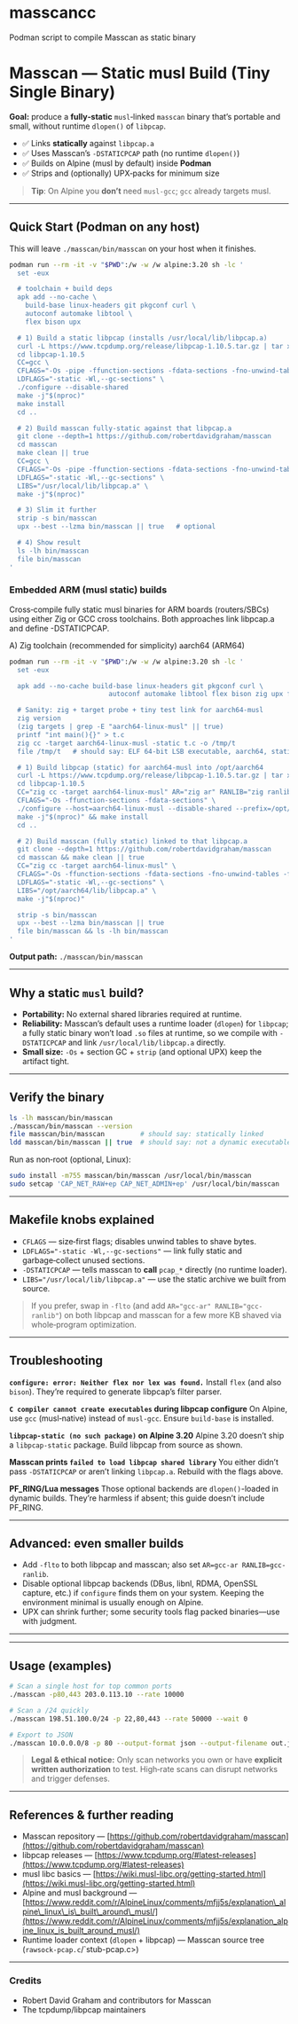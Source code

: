 # masscancc
Podman script to compile Masscan  as static binary

# Masscan — Static **musl** Build (Tiny Single Binary)

**Goal:** produce a **fully‑static** `musl`‑linked `masscan` binary that’s portable and small, without runtime `dlopen()` of `libpcap`.

* ✅ Links **statically** against `libpcap.a`
* ✅ Uses Masscan’s `-DSTATICPCAP` path (no runtime `dlopen()`)
* ✅ Builds on Alpine (musl by default) inside **Podman**
* ✅ Strips and (optionally) UPX‑packs for minimum size

> **Tip**: On Alpine you **don’t** need `musl-gcc`; `gcc` already targets musl.

---

## Quick Start (Podman on any host)

This will leave `./masscan/bin/masscan` on your host when it finishes.

```bash
podman run --rm -it -v "$PWD":/w -w /w alpine:3.20 sh -lc '
  set -eux

  # toolchain + build deps
  apk add --no-cache \
    build-base linux-headers git pkgconf curl \
    autoconf automake libtool \
    flex bison upx

  # 1) Build a static libpcap (installs /usr/local/lib/libpcap.a)
  curl -L https://www.tcpdump.org/release/libpcap-1.10.5.tar.gz | tar xz
  cd libpcap-1.10.5
  CC=gcc \
  CFLAGS="-Os -pipe -ffunction-sections -fdata-sections -fno-unwind-tables -fno-asynchronous-unwind-tables" \
  LDFLAGS="-static -Wl,--gc-sections" \
  ./configure --disable-shared
  make -j"$(nproc)"
  make install
  cd ..

  # 2) Build masscan fully-static against that libpcap.a
  git clone --depth=1 https://github.com/robertdavidgraham/masscan
  cd masscan
  make clean || true
  CC=gcc \
  CFLAGS="-Os -pipe -ffunction-sections -fdata-sections -fno-unwind-tables -fno-asynchronous-unwind-tables -DSTATICPCAP" \
  LDFLAGS="-static -Wl,--gc-sections" \
  LIBS="/usr/local/lib/libpcap.a" \
  make -j"$(nproc)"

  # 3) Slim it further
  strip -s bin/masscan
  upx --best --lzma bin/masscan || true   # optional

  # 4) Show result
  ls -lh bin/masscan
  file bin/masscan
'
```
### Embedded ARM (musl static) builds

Cross‑compile fully static musl binaries for ARM boards (routers/SBCs) using either Zig or GCC cross toolchains. Both approaches link libpcap.a and define -DSTATICPCAP.

A) Zig toolchain (recommended for simplicity)
aarch64 (ARM64)
```bash
podman run --rm -it -v "$PWD":/w -w /w alpine:3.20 sh -lc '
  set -eux

  apk add --no-cache build-base linux-headers git pkgconf curl \
                         autoconf automake libtool flex bison zig upx file

  # Sanity: zig + target probe + tiny test link for aarch64-musl
  zig version
  (zig targets | grep -E "aarch64-linux-musl" || true)
  printf "int main(){}" > t.c
  zig cc -target aarch64-linux-musl -static t.c -o /tmp/t
  file /tmp/t   # should say: ELF 64-bit LSB executable, aarch64, statically linked

  # 1) Build libpcap (static) for aarch64-musl into /opt/aarch64
  curl -L https://www.tcpdump.org/release/libpcap-1.10.5.tar.gz | tar xz
  cd libpcap-1.10.5
  CC="zig cc -target aarch64-linux-musl" AR="zig ar" RANLIB="zig ranlib" \
  CFLAGS="-Os -ffunction-sections -fdata-sections" \
  ./configure --host=aarch64-linux-musl --disable-shared --prefix=/opt/aarch64
  make -j"$(nproc)" && make install
  cd ..

  # 2) Build masscan (fully static) linked to that libpcap.a
  git clone --depth=1 https://github.com/robertdavidgraham/masscan
  cd masscan && make clean || true
  CC="zig cc -target aarch64-linux-musl" \
  CFLAGS="-Os -ffunction-sections -fdata-sections -fno-unwind-tables -fno-asynchronous-unwind-tables -DSTATICPCAP" \
  LDFLAGS="-static -Wl,--gc-sections" \
  LIBS="/opt/aarch64/lib/libpcap.a" \
  make -j"$(nproc)"

  strip -s bin/masscan
  upx --best --lzma bin/masscan || true
  file bin/masscan && ls -lh bin/masscan
'
```



**Output path:** `./masscan/bin/masscan`

---

## Why a static `musl` build?

* **Portability:** No external shared libraries required at runtime.
* **Reliability:** Masscan’s default uses a runtime loader (`dlopen`) for `libpcap`; a fully static binary won’t load `.so` files at runtime, so we compile with `-DSTATICPCAP` and link `/usr/local/lib/libpcap.a` directly.
* **Small size:** `-Os` + section GC + `strip` (and optional UPX) keep the artifact tight.

---

## Verify the binary

```bash
ls -lh masscan/bin/masscan
./masscan/bin/masscan --version
file masscan/bin/masscan         # should say: statically linked
ldd masscan/bin/masscan || true  # should say: not a dynamic executable
```

Run as non‑root (optional, Linux):

```bash
sudo install -m755 masscan/bin/masscan /usr/local/bin/masscan
sudo setcap 'CAP_NET_RAW+ep CAP_NET_ADMIN+ep' /usr/local/bin/masscan
```

---

## Makefile knobs explained

* `CFLAGS` — size‑first flags; disables unwind tables to shave bytes.
* `LDFLAGS="-static -Wl,--gc-sections"` — link fully static and garbage‑collect unused sections.
* `-DSTATICPCAP` — tells masscan to **call** `pcap_*` directly (no runtime loader).
* `LIBS="/usr/local/lib/libpcap.a"` — use the static archive we built from source.

> If you prefer, swap in `-flto` (and add `AR="gcc-ar" RANLIB="gcc-ranlib"`) on both libpcap and masscan for a few more KB shaved via whole‑program optimization.

---

## Troubleshooting

**`configure: error: Neither flex nor lex was found.`**
Install `flex` (and also `bison`). They’re required to generate libpcap’s filter parser.

**`C compiler cannot create executables` during libpcap configure**
On Alpine, use `gcc` (musl‑native) instead of `musl-gcc`. Ensure `build-base` is installed.

**`libpcap-static (no such package)` on Alpine 3.20**
Alpine 3.20 doesn’t ship a `libpcap-static` package. Build libpcap from source as shown.

**Masscan prints `failed to load libpcap shared library`**
You either didn’t pass `-DSTATICPCAP` or aren’t linking `libpcap.a`. Rebuild with the flags above.

**PF\_RING/Lua messages**
Those optional backends are `dlopen()`-loaded in dynamic builds. They’re harmless if absent; this guide doesn’t include PF\_RING.

---

## Advanced: even smaller builds

* Add `-flto` to both libpcap and masscan; also set `AR=gcc-ar RANLIB=gcc-ranlib`.
* Disable optional libpcap backends (DBus, libnl, RDMA, OpenSSL capture, etc.) if `configure` finds them on your system. Keeping the environment minimal is usually enough on Alpine.
* UPX can shrink further; some security tools flag packed binaries—use with judgment.

---

---
## Usage (examples)

```bash
# Scan a single host for top common ports
./masscan -p80,443 203.0.113.10 --rate 10000

# Scan a /24 quickly
./masscan 198.51.100.0/24 -p 22,80,443 --rate 50000 --wait 0

# Export to JSON
./masscan 10.0.0.0/8 -p 80 --output-format json --output-filename out.json
```

> **Legal & ethical notice:** Only scan networks you own or have **explicit written authorization** to test. High‑rate scans can disrupt networks and trigger defenses.

---

## References & further reading

* Masscan repository — [https://github.com/robertdavidgraham/masscan](https://github.com/robertdavidgraham/masscan)
* libpcap releases — [https://www.tcpdump.org/#latest-releases](https://www.tcpdump.org/#latest-releases)
* musl libc basics — [https://wiki.musl-libc.org/getting-started.html](https://wiki.musl-libc.org/getting-started.html)
* Alpine and musl background — [https://www.reddit.com/r/AlpineLinux/comments/mfjj5s/explanation\_alpine\_linux\_is\_built\_around\_musl/](https://www.reddit.com/r/AlpineLinux/comments/mfjj5s/explanation_alpine_linux_is_built_around_musl/)
* Runtime loader context (`dlopen` + libpcap) — Masscan source tree (`rawsock-pcap.c`/\`stub-pcap.c>)

---

### Credits

* Robert David Graham and contributors for Masscan
* The tcpdump/libpcap maintainers

